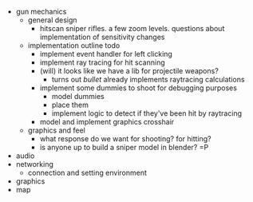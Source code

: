 - gun mechanics
  - general design
    - hitscan sniper rifles. a few zoom levels. questions about implementation of sensitivity changes
  - implementation outline todo
    - implement event handler for left clicking
    - implement ray tracing for hit scanning
    - (will) it looks like we have a lib for projectile weapons?
      - turns out _bullet_ already implements raytracing calculations  
    - implement some dummies to shoot for debugging purposes
      - model dummies
      - place them
      - implement logic to detect if they've been hit by raytracing 
    - model and implement graphics crosshair
  - graphics and feel
    - what response do we want for shooting? for hitting?
    - is anyone up to build a sniper model in blender? =P
- audio
- networking
  - connection and setting environment
- graphics
- map 
